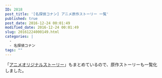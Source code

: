 ```yaml
---
ID: 2818
post_title: '[名探偵コナン] アニメ原作ストーリー 一覧'
published: true
post_date: 2016-12-24 00:01:49
modified_date: 2016-12-24 00:01:49
slug: 20161224000149.html
categories: |
  -
  - 名探偵コナン
tags: ""
---
```

「[アニメオリジナルストーリー](https://b.0218.jp/20140510210709.html)」もまとめているので、原作ストーリーも一覧化しました。
<!--more-->
<div id="comicAnimeTable"></div>